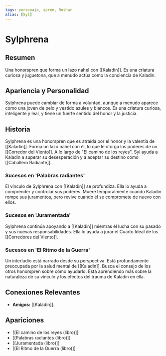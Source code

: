 ```yaml
---
tags: personaje, spren, Roshar
alias: [Syl]
---
```


# Sylphrena

## Resumen
Una honorspren que forma un lazo nahel con [[Kaladin]]. Es una criatura curiosa y juguetona, que a menudo actúa como la conciencia de Kaladin.

## Apariencia y Personalidad
Sylphrena puede cambiar de forma a voluntad, aunque a menudo aparece como una joven de pelo y vestido azules y blancos. Es una criatura curiosa, inteligente y leal, y tiene un fuerte sentido del honor y la justicia.

## Historia
Sylphrena es una honorspren que es atraída por el honor y la valentía de [[Kaladin]]. Forma un lazo nahel con él, lo que le otorga los poderes de un [[Corredor del Viento]]. A lo largo de "El camino de los reyes", Syl ayuda a Kaladin a superar su desesperación y a aceptar su destino como [[Caballero Radiante]].

### Sucesos en 'Palabras radiantes'
El vínculo de Sylphrena con [[Kaladin]] se profundiza. Ella lo ayuda a comprender y controlar sus poderes. Muere temporalmente cuando Kaladin rompe sus juramentos, pero revive cuando él se compromete de nuevo con ellos.

### Sucesos en 'Juramentada'
Sylphrena continúa apoyando a [[Kaladin]] mientras él lucha con su pasado y sus nuevas responsabilidades. Ella lo ayuda a jurar el Cuarto Ideal de los [[Corredores del Viento]].

### Sucesos en 'El Ritmo de la Guerra'
Un interludio está narrado desde su perspectiva. Está profundamente preocupada por la salud mental de [[Kaladin]]. Busca el consejo de los otros honorspren sobre cómo ayudarlo. Está aprendiendo más sobre la naturaleza de su vínculo y los efectos del trauma de Kaladin en ella.

## Conexiones Relevantes
* **Amigos:** [[Kaladin]].

## Apariciones
* [[El camino de los reyes (libro)]]
* [[Palabras radiantes (libro)]]
* [[Juramentada (libro)]]
* [[El Ritmo de la Guerra (libro)]]
